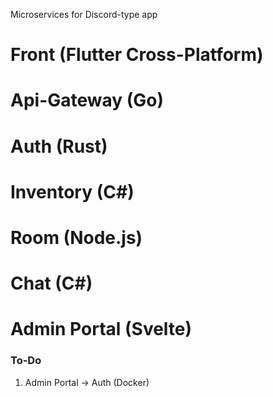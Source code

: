 Microservices for Discord-type app

# Front (Flutter Cross-Platform)

# Api-Gateway (Go)

# Auth (Rust)

# Inventory (C#)

# Room (Node.js)

# Chat (C#)

# Admin Portal (Svelte)

### To-Do

1. Admin Portal -> Auth (Docker)
